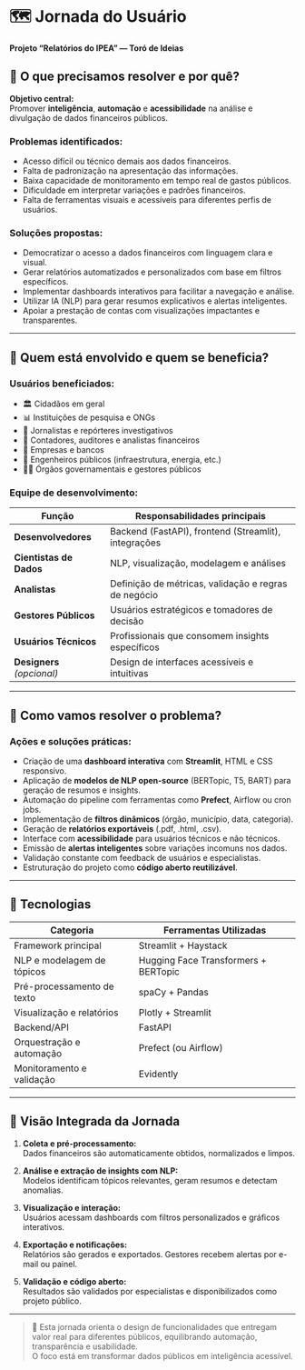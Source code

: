 # 🗺️ Jornada do Usuário  
**Projeto “Relatórios do IPEA” — Toró de Ideias**

## 🎯 O que precisamos resolver e por quê?

**Objetivo central:**  
Promover **inteligência**, **automação** e **acessibilidade** na análise e divulgação de dados financeiros públicos.

### Problemas identificados:
- Acesso difícil ou técnico demais aos dados financeiros.
- Falta de padronização na apresentação das informações.
- Baixa capacidade de monitoramento em tempo real de gastos públicos.
- Dificuldade em interpretar variações e padrões financeiros.
- Falta de ferramentas visuais e acessíveis para diferentes perfis de usuários.

### Soluções propostas:
- Democratizar o acesso a dados financeiros com linguagem clara e visual.
- Gerar relatórios automatizados e personalizados com base em filtros específicos.
- Implementar dashboards interativos para facilitar a navegação e análise.
- Utilizar IA (NLP) para gerar resumos explicativos e alertas inteligentes.
- Apoiar a prestação de contas com visualizações impactantes e transparentes.

---

## 👥 Quem está envolvido e quem se beneficia?

### Usuários beneficiados:
- 🏛️ Cidadãos em geral  
- 📊 Instituições de pesquisa e ONGs  
- 📰 Jornalistas e repórteres investigativos  
- 💼 Contadores, auditores e analistas financeiros  
- 🏢 Empresas e bancos  
- 🧰 Engenheiros públicos (infraestrutura, energia, etc.)  
- 🧑‍⚖️ Órgãos governamentais e gestores públicos  

### Equipe de desenvolvimento:
| Função              | Responsabilidades principais |
|---------------------|------------------------------|
| **Desenvolvedores** | Backend (FastAPI), frontend (Streamlit), integrações |
| **Cientistas de Dados** | NLP, visualização, modelagem e análises |
| **Analistas** | Definição de métricas, validação e regras de negócio |
| **Gestores Públicos** | Usuários estratégicos e tomadores de decisão |
| **Usuários Técnicos** | Profissionais que consomem insights específicos |
| **Designers** _(opcional)_ | Design de interfaces acessíveis e intuitivas |

---

## 🧩 Como vamos resolver o problema?

### Ações e soluções práticas:
- Criação de uma **dashboard interativa** com **Streamlit**, HTML e CSS responsivo.
- Aplicação de **modelos de NLP open-source** (BERTopic, T5, BART) para geração de resumos e insights.
- Automação do pipeline com ferramentas como **Prefect**, Airflow ou cron jobs.
- Implementação de **filtros dinâmicos** (órgão, município, data, categoria).
- Geração de **relatórios exportáveis** (.pdf, .html, .csv).
- Interface com **acessibilidade** para usuários técnicos e não técnicos.
- Emissão de **alertas inteligentes** sobre variações incomuns nos dados.
- Validação constante com feedback de usuários e especialistas.
- Estruturação do projeto como **código aberto reutilizável**.

---

## 🧠 Tecnologias

| Categoria                     | Ferramentas Utilizadas                        |
|------------------------------|-----------------------------------------------|
| Framework principal          | Streamlit + Haystack                         |
| NLP e modelagem de tópicos   | Hugging Face Transformers + BERTopic         |
| Pré-processamento de texto   | spaCy + Pandas                               |
| Visualização e relatórios    | Plotly + Streamlit                           |
| Backend/API                  | FastAPI                                      |
| Orquestração e automação     | Prefect (ou Airflow)                         |
| Monitoramento e validação    | Evidently                                    |

---

## 🔄 Visão Integrada da Jornada

1. **Coleta e pré-processamento:**  
   Dados financeiros são automaticamente obtidos, normalizados e limpos.

2. **Análise e extração de insights com NLP:**  
   Modelos identificam tópicos relevantes, geram resumos e detectam anomalias.

3. **Visualização e interação:**  
   Usuários acessam dashboards com filtros personalizados e gráficos interativos.

4. **Exportação e notificações:**  
   Relatórios são gerados e exportados. Gestores recebem alertas por e-mail ou painel.

5. **Validação e código aberto:**  
   Resultados são validados por especialistas e disponibilizados como projeto público.

---

> 📌 Esta jornada orienta o design de funcionalidades que entregam valor real para diferentes públicos, equilibrando automação, transparência e usabilidade.  
> O foco está em transformar dados públicos em inteligência acessível.

